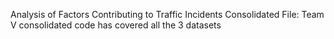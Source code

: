 Analysis of Factors Contributing to Traffic Incidents
Consolidated File: Team V consolidated code has covered all the 3 datasets





 


 
